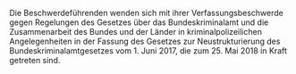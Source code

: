 Die Beschwerdeführenden wenden sich mit ihrer Verfassungsbeschwerde gegen Regelungen des Gesetzes über das Bundeskriminalamt und die Zusammenarbeit des Bundes und der Länder in kriminalpolizeilichen Angelegenheiten in der Fassung des Gesetzes zur Neustrukturierung des Bundeskriminalamtgesetzes vom 1. Juni 2017, die zum 25. Mai 2018 in Kraft getreten sind. 